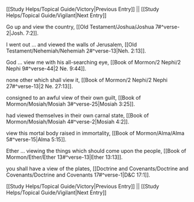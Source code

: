 [[Study Helps/Topical Guide/Victory|Previous Entry]]  ||  [[Study Helps/Topical Guide/Vigilant|Next Entry]]

 Go up and view the country, [[Old Testament/Joshua/Joshua 7#^verse-2|Josh. 7:2]].

 I went out ... and viewed the walls of Jerusalem, [[Old Testament/Nehemiah/Nehemiah 2#^verse-13|Neh. 2:13]].

 God ... view me with his all-searching eye, [[Book of Mormon/2 Nephi/2 Nephi 9#^verse-44|2 Ne. 9:44]].

 none other which shall view it, [[Book of Mormon/2 Nephi/2 Nephi 27#^verse-13|2 Ne. 27:13]].

 consigned to an awful view of their own guilt, [[Book of Mormon/Mosiah/Mosiah 3#^verse-25|Mosiah 3:25]].

 had viewed themselves in their own carnal state, [[Book of Mormon/Mosiah/Mosiah 4#^verse-2|Mosiah 4:2]].

 view this mortal body raised in immortality, [[Book of Mormon/Alma/Alma 5#^verse-15|Alma 5:15]].

 Ether ... viewing the things which should come upon the people, [[Book of Mormon/Ether/Ether 13#^verse-13|Ether 13:13]].

 you shall have a view of the plates, [[Doctrine and Covenants/Doctrine and Covenants/Doctrine and Covenants 17#^verse-1|D&C 17:1]].

[[Study Helps/Topical Guide/Victory|Previous Entry]]  ||  [[Study Helps/Topical Guide/Vigilant|Next Entry]]